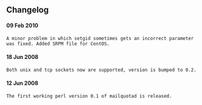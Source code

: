 ## Changelog ##
#### 09 Feb 2010 ####
```
A minor problem in which setgid sometimes gets an incorrect parameter was fixed. Added SRPM file for CentOS.
```

#### 18 Jun 2008 ####
```
Both unix and tcp sockets now are supported, version is bumped to 0.2.
```

#### 12 Jun 2008 ####
```
The first working perl version 0.1 of mailquotad is released.
```